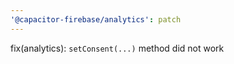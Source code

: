 ```yaml
---
'@capacitor-firebase/analytics': patch
---
```


fix(analytics): `setConsent(...)` method did not work
